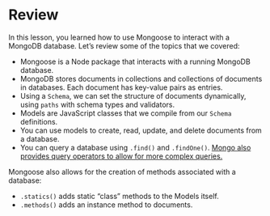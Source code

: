 # Review

In this lesson, you learned how to use Mongoose to interact with a MongoDB database. Let’s review some of the topics that we covered:
- Mongoose is a Node package that interacts with a running MongoDB database.
- MongoDB stores documents in collections and collections of documents in databases. Each document has key-value pairs as entries.
- Using a ``Schema``, we can set the structure of documents dynamically, using ``paths`` with schema types and validators.
- Models are JavaScript classes that we compile from our ``Schema`` definitions.
- You can use models to create, read, update, and delete documents from a database.
- You can query a database using ``.find()`` and ``.findOne()``. [Mongo also provides query operators to allow for more complex queries.](https://docs.mongodb.com/v3.4/reference/operator/query-comparison/)

Mongoose also allows for the creation of methods associated with a database:
- ``.statics()`` adds static “class” methods to the Models itself.
- ``.methods()`` adds an instance method to documents.